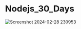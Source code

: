 # Nodejs_30_Days
![Screenshot 2024-02-28 230953](https://github.com/CodeCraftman2/Nodejs_30_Days/assets/143512277/71703a40-e6af-48c5-9d00-76f8b8e25399)

